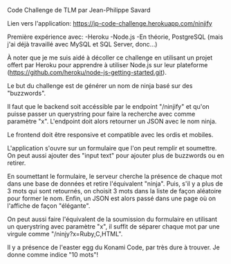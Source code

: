 Code Challenge de TLM par Jean-Philippe Savard

Lien vers l'application: https://jp-code-challenge.herokuapp.com/ninjify



Première expérience avec:
-Heroku
-Node.js
-En théorie, PostgreSQL (mais j'ai déjà travaillé avec MySQL et SQL Server, donc...)


À noter que je me suis aidé à décoller ce challenge en utilisant un projet offert
par Heroku pour apprendre à utiliser Node.js sur leur plateforme (https://github.com/heroku/node-js-getting-started.git).

Le but du challenge est de générer un nom de ninja basé sur des "buzzwords".

Il faut que le backend soit accéssible par le endpoint "/ninjify" et 
qu'on puisse passer un querystring pour faire la recherche avec comme
paramètre "x". L'endpoint doit alors retourner un JSON avec le nom ninja.

Le frontend doit être responsive et compatible avec les ordis et mobiles.



L'application s'ouvre sur un formulaire que l'on peut remplir et soumettre.
On peut aussi ajouter des "input text" pour ajouter plus de buzzwords ou
en retirer.

En soumettant le formulaire, le serveur cherche la présence de chaque mot
dans une base de données et retire l'équivalent "ninja". Puis, s'il y a plus
de 3 mots qui sont retournés, on choisit 3 mots dans la liste de façon aléatoire
pour former le nom. Enfin, un JSON est alors passé dans une page où on l'affiche de 
façon "élégante".

On peut aussi faire l'équivalent de la soumission du formulaire en utilisant un
querystring avec paramètre "x", il suffit de séparer chaque mot par une virgule
comme "/ninjy?x=Ruby,C,HTML".




Il y a présence de l'easter egg du Konami Code, par très dure à trouver. Je donne
comme indice "10 mots"!
